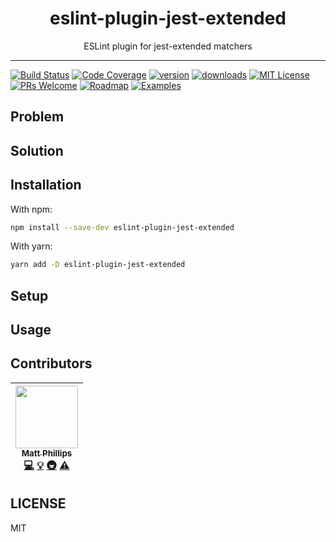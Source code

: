 <div align="center">
<h1>eslint-plugin-jest-extended</h1>

ESLint plugin for jest-extended matchers
</div>

<hr />

[![Build Status](https://img.shields.io/travis/mattphillips/eslint-plugin-jest-extended.svg?style=flat-square)](https://travis-ci.org/mattphillips/eslint-plugin-jest-extended)
[![Code Coverage](https://img.shields.io/codecov/c/github/mattphillips/eslint-plugin-jest-extended.svg?style=flat-square)](https://codecov.io/github/mattphillips/eslint-plugin-jest-extended)
[![version](https://img.shields.io/npm/v/eslint-plugin-jest-extended.svg?style=flat-square)](https://www.npmjs.com/package/eslint-plugin-jest-extended)
[![downloads](https://img.shields.io/npm/dm/eslint-plugin-jest-extended.svg?style=flat-square)](http://npm-stat.com/charts.html?package=eslint-plugin-jest-extended&from=2017-09-14)
[![MIT License](https://img.shields.io/npm/l/eslint-plugin-jest-extended.svg?style=flat-square)](https://github.com/mattphillips/eslint-plugin-jest-extended/blob/master/LICENSE)
[![PRs Welcome](https://img.shields.io/badge/PRs-welcome-brightgreen.svg?style=flat-square)](http://makeapullrequest.com)
[![Roadmap](https://img.shields.io/badge/%F0%9F%93%94-roadmap-CD9523.svg?style=flat-square)](https://github.com/mattphillips/eslint-plugin-jest-extended/blob/master/docs/ROADMAP.md)
[![Examples](https://img.shields.io/badge/%F0%9F%92%A1-examples-ff615b.svg?style=flat-square)](https://github.com/mattphillips/eslint-plugin-jest-extended/blob/master/docs/EXAMPLES.md)
## Problem

## Solution

## Installation

With npm:
```sh
npm install --save-dev eslint-plugin-jest-extended
```

With yarn:
```sh
yarn add -D eslint-plugin-jest-extended
```

## Setup

## Usage

## Contributors

<!-- ALL-CONTRIBUTORS-LIST:START - Do not remove or modify this section -->
| [<img src="https://avatars0.githubusercontent.com/u/5610087?v=4" width="100px;"/><br /><sub><b>Matt Phillips</b></sub>](http://mattphillips.io)<br />[💻](https://github.com/mattphillips/eslint-plugin-jest-extended/commits?author=mattphillips "Code") [💡](#example-mattphillips "Examples") [🚇](#infra-mattphillips "Infrastructure (Hosting, Build-Tools, etc)") [⚠️](https://github.com/mattphillips/eslint-plugin-jest-extended/commits?author=mattphillips "Tests") |
| :---: |
<!-- ALL-CONTRIBUTORS-LIST:END -->

## LICENSE

MIT
